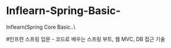 # Inflearn-Spring-Basic-
Inflearn(Spring Core Basic..\


#인프런
스프링 입문  - 코드로 배우는 스프링 부트, 웹 MVC, DB 접근 기술 
